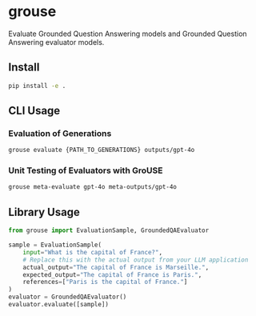 # grouse

Evaluate Grounded Question Answering models and Grounded Question Answering evaluator models.

## Install

```bash
pip install -e .
```

## CLI Usage

### Evaluation of Generations

```bash
grouse evaluate {PATH_TO_GENERATIONS} outputs/gpt-4o
```

### Unit Testing of Evaluators with GroUSE

```bash
grouse meta-evaluate gpt-4o meta-outputs/gpt-4o
```

## Library Usage

```python
from grouse import EvaluationSample, GroundedQAEvaluator

sample = EvaluationSample(
    input="What is the capital of France?",
    # Replace this with the actual output from your LLM application
    actual_output="The capital of France is Marseille.",
    expected_output="The capital of France is Paris.",
    references=["Paris is the capital of France."]
)
evaluator = GroundedQAEvaluator()
evaluator.evaluate([sample])
```
